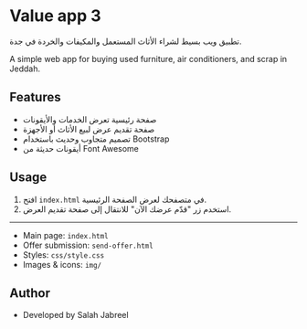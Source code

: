 # Value app 3

تطبيق ويب بسيط لشراء الأثاث المستعمل والمكيفات والخردة في جدة.

A simple web app for buying used furniture, air conditioners, and scrap in Jeddah.

## Features
- صفحة رئيسية تعرض الخدمات والأيقونات
- صفحة تقديم عرض لبيع الأثاث أو الأجهزة
- تصميم متجاوب وحديث باستخدام Bootstrap
- أيقونات حديثة من Font Awesome

## Usage
1. افتح `index.html` في متصفحك لعرض الصفحة الرئيسية.
2. استخدم زر "قدّم عرضك الآن" للانتقال إلى صفحة تقديم العرض.

---

- Main page: `index.html`
- Offer submission: `send-offer.html`
- Styles: `css/style.css`
- Images & icons: `img/`

## Author
- Developed by Salah Jabreel 